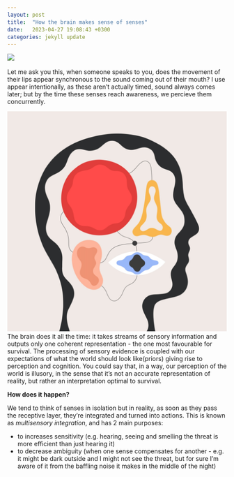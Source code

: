 ```yaml
---
layout: post
title:  "How the brain makes sense of senses"
date:   2023-04-27 19:08:43 +0300
categories: jekyll update
---
```


![](/images/)

Let me ask you this, when someone speaks to you, does the movement of their lips appear synchronous to the sound coming out of their mouth? I use appear intentionally, as these aren’t actually timed, sound always comes later; but by the time these senses reach awareness, we percieve them concurrently.

![senses](/images/sensesart.png)
The brain does it all the time: it takes streams of sensory information and outputs only one coherent representation - the one most favourable for survival.  The processing of sensory evidence is coupled with our expectations of what the world should look like(priors) giving rise to perception and cognition. You could say that, in a way, our perception of the world is illusory, in the sense that it’s not an accurate representation of reality, but rather an interpretation optimal to survival.

**How does it happen?**

We tend to think of senses in isolation but  in reality, as soon as they pass the receptive layer, they’re integrated and turned into actions. This is known as *multisensory integration*, and has 2 main purposes:

- to increases sensitivity (e.g.  hearing, seeing and smelling the threat is more efficient than just hearing it)
- to decrease ambiguity (when one sense compensates for another - e.g. it might be dark outside and I might not see the threat, but for sure I’m aware of it from the baffling noise it makes in the middle of the night)